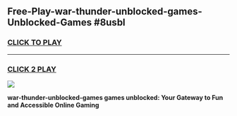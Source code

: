 
## Free-Play-war-thunder-unblocked-games-Unblocked-Games #8usbl
<h3>
<a href="https://news.freeplayer.one?title=war-thunder-unblocked-games&ref=8M">CLICK TO PLAY</a></h3>
<hr>

<h3>
<a href="https://news.freeplayer.one?title=war-thunder-unblocked-games&ref=8M">CLICK 2 PLAY</a>
  
</h3>

<a href="https://news.freeplayer.one?title=war-thunder-unblocked-games&ref=8M"><img src="https://clearcache.store/games.png"></a>


**war-thunder-unblocked-games games unblocked: Your Gateway to Fun and Accessible Online Gaming**
